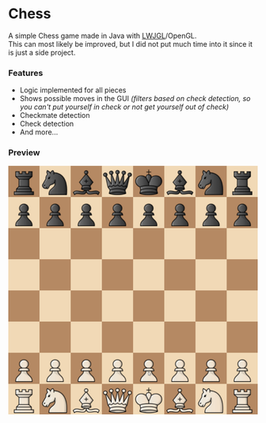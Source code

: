 # Chess

A simple Chess game made in Java with [LWJGL](https://www.lwjgl.org/)/OpenGL.  
This can most likely be improved, but I did not put much time into it since it is just a side project.

### Features

-   Logic implemented for all pieces
-   Shows possible moves in the GUI _(filters based on check detection, so you can't put yourself in check or not get yourself out of check)_
-   Checkmate detection
-   Check detection
-   And more...

### Preview

![](preview.gif)

